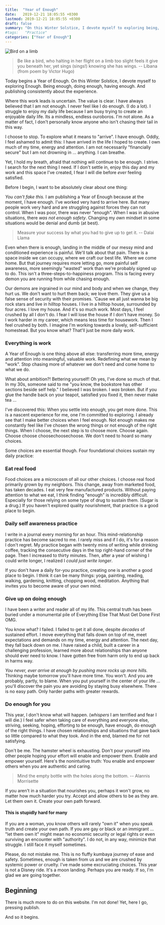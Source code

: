 ```yaml
---
title:  "Year of Enough"
date:   2019-12-21 18:05:55 +0300
lastmod: 2019-12-21 18:05:55 +0300
draft: false
summary: "On this Winter Solstice, I devote myself to exploring being, doing, having Enough. And publishing consistently about the experience."
#tags:   "Practice"
categories: ["Year of Enough"]
---
```

![Bird on a limb](/images/bird-limb.jpg)

> Be like a bird, who halting in her flight on a limb too slight feels it give you beneath her, yet sings (sings!) knowing she has wings. -- Libana (from poem by Victor Hugo)

Today begins a Year of Enough. On this Winter Solstice, I devote myself to exploring Enough. Being enough, doing enough, having enough. And publishing consistently about the experience.

Where this work leads is uncertain. The value is clear. I have always believed that I am not enough. I never feel like I do enough. (I do a lot). I struggle to enjoy my daily life because I am busy trying to create an enjoyable daily life. Its a mindless, endless ouroboros. I'm not alone. As a matter of fact, I don't personally know anyone who isn't chasing their tail in this way.

I  choose to stop. To explore what it means to "arrive". I have enough. Oddly, I feel ashamed to admit this: I have arrived in the life I hoped to create. I own much of my time, energy and attention. I am not necessarily "financially secure" but I am not drowning in ... anything. I can breathe.

Yet, I hold my breath, afraid that nothing will continue to be enough. I strive. I search for the next thing I need. If I don't settle in, enjoy this day and my work and this space I've created, I fear I will die before *ever* feeling satisfied.

Before I begin, I want to be absolutely clear about one thing:

*You can't fake this.* I am publishing a Year of Enough because at the moment, I have enough. I've worked very hard to arrive here. But many people work very hard and are struggling against forces they can not control. When I was poor, there was never "enough". When I was in abusive situations, there *was not enough safety*. Changing my *own* mindset in some situations would be denial and dumb (at best).

>Measure your success by what you had to give up to get it. -- Dalai Llama

Even when there is enough, landing in the middle of our messy mind and conditioned experience is painful. We'll talk about that pain. There is a space inside we can occupy, where we craft our best life. Where we come home. But that journey requires more letting go, more painful self awareness, more seemingly "wasted" work than we're probably signed up to do. This isn't a three-steps-to-happiness program. This is facing every demon you are running from while chasing enough.

Our demons are ingrained in our mind and body and when we change, they hurt us. We don't want to hurt them back; we love them. They give us a false sense of security with their promises. 'Cause we all just wanna be big rock stars and live in hilltop houses. I live in a hilltop house, surrounded by four acres. I love my house. And it's so much work. Most days, I feel crushed by all I don't do. I fear I will lose the house if I don't have money. So I work harder in my career, which means less time for housework. Then I feel crushed by both. I imagine I'm working towards a lovely, self-sufficient homestead. But you know what? That'll just be more daily work.

### Everything is work
A Year of Enough is one thing above all else: transferring more time, energy and attention into meaningful, valuable work. Redefining what we mean by "work". Stop chasing more of whatever we don't need and come home to what we do.

What about ambition?! Bettering yourself! Oh yes, I've done so much of that. In my 30s, someone said to me "you know, the bookstore has other sections beside self help." I believed I was broken. I *was* broken. But if you glue the handle back on your teapot, satisfied you fixed it, then never make tea ...

I've discovered this: When you settle into enough, you get more done. This is a nascent experience for me, one I'm committed to exploring. I already see that I make better choices when I feel enough. Not enough makes me constantly feel like I've chosen the wrong things or not enough of the right things. When I choose, the next step is to choose more. Choose again. Choose choose choosechoosechoose. We don't need to hoard so many choices.

Some choices are essential though. Four foundational choices sustain my daily practice:

### Eat real food
Food choices are a microcosm of all our other choices. I choose real food primarily grown by my neighbors. This change, away from marketed food, has taken decades. I eat very few manufactured products. Without paying attention to what we eat, I think finding "enough" is incredibly difficult. Especially for those relying on some type of drug to sustain them. (Sugar is a drug.) If you haven't explored quality nourishment, that practice is a good place to begin.

### Daily self awareness practice
I write in a journal every morning for an hour. This mind-relationship practice has become sacred to me. I rarely miss and if I do, it's for a reason I don't regret. My practice began with twenty mins of writing while drinking coffee, tracking the consecutive days in the top right-hand corner of the page. Then I increased to thirty minutes. Then, after a year of wishing I could write longer, I realized I *could just write longer*.

If you don't have a daily for-you practice, creating one is another a good place to begin. I think it can be many things: yoga, painting, reading, walking, gardening, knitting, chopping wood, meditation. Anything that invites you to become aware of your own mind.

### Give up on doing enough
I have been a writer and reader all of my life. This central truth has been buried under a monumental pile of Everything Else That Must Get Done First OMG.

You know what? I failed. I failed to get it all done, despite *decades* of sustained effort. I move everything that falls down on top of me, meet expectations and demands on my time, energy and attention. The next day, they fall back down on me. I have raised a child, built a career in a challenging profession, learned more about relationships than anyone should ever need to know. I have gotten free from harm only to end up back in harms way.

*You never, ever arrive at enough by pushing more rocks up more hills.* Thinking maybe tomorrow you'll have more time. You won't. And you are probably, partly, to blame. When you put yourself in the center of your life ... you'll discover the pain you are avoiding by staying busy elsewhere. There is no easy path. Only harder paths with greater rewards.

### Do enough for you
This year, I don't know what will happen. (*whispers* I am terrified and fear I will die.) I feel safer when taking care of everything and everyone else, striving, seeking, hoping, efforting to be enough, have enough, do enough of the right things. I have chosen relationships and situations that gave back so little compared to what they took. And in the end, blamed me for not satisfying.

Don't be me. The hamster wheel is exhausting. Don't pour yourself into other people hoping your effort will enable and empower them. Enable and empower yourself. Here's the nonintuitive truth: You enable and empower others when you are authentic and caring.

>Mind the empty bottle with the holes along the bottom. -- Alannis Morrisette

If you aren't in a situation that nourishes you, perhaps it won't grow, no matter how much harder you try. Accept and allow others to be as they are. Let them own it. Create your own path forward.

#### This is stupidly hard for many
If you are a woman, you know others will rarely "own it" when you speak truth and create your own path. If you are gay or black or an immigrant ... "let them own it" might mean no economic security or legal rights or even surviving an encounter with "authority". I do not, in any way, minimize that struggle. I still face it myself sometimes.

Please, do not mistake me. This is no fluffy kumbaya journey of ease and safety. Sometimes, enough is taken from us and we are crushed by systemic power or cruelty. I've made some excruciating choices. This year is not a Disney ride. It's a moon landing. Perhaps you are ready. If so, I'm glad we are going together.

## Beginning
There is much more to do on this website. I'm not done! Yet, here I go, pressing publish.

And so it begins.
